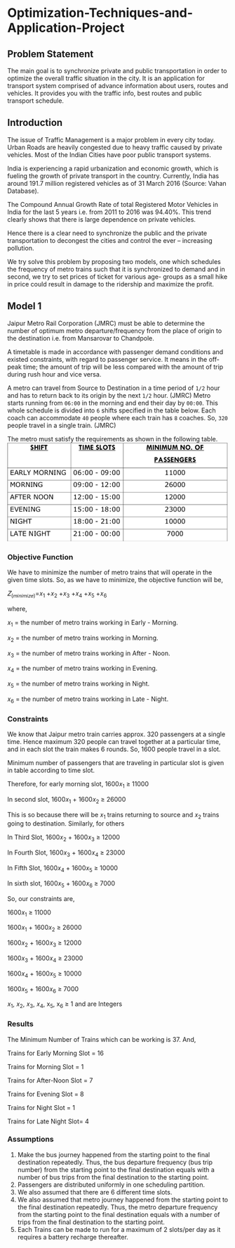 # Optimization-Techniques-and-Application-Project

## Problem Statement
The main goal is to synchronize private and public transportation in order to optimize the overall traffic situation in the city. It is an application for transport system comprised of advance information about users, routes and vehicles. It provides you with the traffic info, best routes and public transport schedule.

## Introduction
The issue of Traffic Management is a major problem in every city today. Urban Roads are heavily congested due to heavy traffic caused by private vehicles. Most of the Indian Cities have poor public transport systems. 

India is experiencing a rapid urbanization and economic growth, which is fueling the growth of private transport in the country. Currently, India has around 191.7 million registered vehicles as of 31 March 2016 (Source: Vahan Database). 

The Compound Annual Growth Rate of total Registered Motor Vehicles in India for the last 5 years i.e. from 2011 to 2016 was 94.40%. This trend clearly shows that there is large dependence on private vehicles.

Hence there is a clear need to synchronize the public and the private transportation to decongest the cities and control the ever – increasing
pollution.

We try solve this problem by proposing two models, one which schedules the frequency of metro trains such that it is synchronized to demand and in second, we try to set prices of ticket for various age- groups as a small hike in price could result in damage to the ridership and maximize the profit.

## Model 1
Jaipur Metro Rail Corporation (JMRC) must be able to determine the number of optimum metro departure/frequency from the place of origin to the destination i.e. from Mansarovar to Chandpole.

A timetable is made in accordance with passenger demand conditions and existed constraints, with regard to passenger service. It means in the off-peak time; the amount of trip will be less compared with the amount of trip during rush hour and vice versa.

A metro can travel from Source to Destination in a time period of ```1/2``` hour and has to return back to its origin by the next ```1/2``` hour. (JMRC)
Metro starts running from ```06:00``` in the morning and end their day by ```00:00```. This whole schedule is divided into ```6``` shifts specified in the table below. Each coach can accommodate ```40``` people where each train has ```8``` coaches. So, ```320``` people travel in a single train. (JMRC)

The metro must satisfy the requirements as shown in the following table.
![alt text](/Images/Model%201%20Fig%201.png)

### Objective Function
We have to minimize the number of metro trains that will operate in the given time slots. So, as we have to minimize, the objective function will be,

𝑍<sub>(𝑚𝑖𝑛𝑖𝑚𝑖𝑧𝑒)</sub>=𝑥<sub>1</sub> +𝑥<sub>2</sub> +𝑥<sub>3</sub> +𝑥<sub>4</sub> +𝑥<sub>5</sub> +𝑥<sub>6</sub>

where,

𝑥<sub>1</sub> = the number of metro trains working in Early - Morning.

𝑥<sub>2</sub> = the number of metro trains working in Morning.

𝑥<sub>3</sub> = the number of metro trains working in After - Noon.

𝑥<sub>4</sub> = the number of metro trains working in Evening.

𝑥<sub>5</sub> = the number of metro trains working in Night.

𝑥<sub>6</sub> = the number of metro trains working in Late - Night.

### Constraints
We know that Jaipur metro train carries approx. 320 passengers at a single time. Hence maximum 320 people can travel together at a particular time, and in each slot the train makes 6 rounds. So, 1600 people travel in a slot.

Minimum number of passengers that are traveling in particular slot is given in table according to time slot.

Therefore, for early morning slot,
1600𝑥<sub>1</sub> ≥ 11000

In second slot,
1600𝑥<sub>1</sub> + 1600𝑥<sub>2</sub> ≥ 26000

This is so because there will be 𝑥<sub>1</sub> trains returning to source and 𝑥<sub>2</sub> trains going to destination. Similarly, for others

In Third Slot,
1600𝑥<sub>2</sub> + 1600𝑥<sub>3</sub> ≥ 12000

In Fourth Slot,
1600𝑥<sub>3</sub> + 1600𝑥<sub>4</sub> ≥ 23000

In Fifth Slot, 
1600𝑥<sub>4</sub> + 1600𝑥<sub>5</sub> ≥ 10000

In sixth slot,
1600𝑥<sub>5</sub> + 1600𝑥<sub>6</sub> ≥ 7000

So, our constraints are,

1600𝑥<sub>1</sub> ≥ 11000

1600𝑥<sub>1</sub> + 1600𝑥<sub>2</sub> ≥ 26000 

1600𝑥<sub>2</sub> + 1600𝑥<sub>3</sub> ≥ 12000 

1600𝑥<sub>3</sub> + 1600𝑥<sub>4</sub> ≥ 23000 

1600𝑥<sub>4</sub> + 1600𝑥<sub>5</sub> ≥ 10000 

1600𝑥<sub>5</sub> + 1600𝑥<sub>6</sub> ≥ 7000

𝑥<sub>1</sub>, 𝑥<sub>2</sub>, 𝑥<sub>3</sub>, 𝑥<sub>4</sub>, x<sub>5</sub>, x<sub>6</sub> ≥ 1 and are Integers

### Results
The Minimum Number of Trains which can be working is 37. And,

Trains for Early Morning Slot = 16

Trains for Morning Slot = 1

Trains for After-Noon Slot = 7 

Trains for Evening Slot = 8 

Trains for Night Slot = 1 

Trains for Late Night Slot= 4

### Assumptions
1. Make the bus journey happened from the starting point to the final destination repeatedly. Thus, the bus departure frequency (bus trip number) from the starting point to the final destination equals with a number of bus trips from the final destination to the starting point.
2. Passengers are distributed uniformly in one scheduling partition.
3. We also assumed that there are 6 different time slots.
4. We also assumed that metro journey happened from the starting
point to the final destination repeatedly. Thus, the metro departure frequency from the starting point to the final destination equals with a number of trips from the final destination to the starting point.
5. Each Trains can be made to run for a maximum of 2 slots/per day as it requires a battery recharge thereafter.
